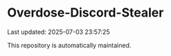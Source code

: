# Overdose-Discord-Stealer

Last updated: 2025-07-03 23:57:25

This repository is automatically maintained.
